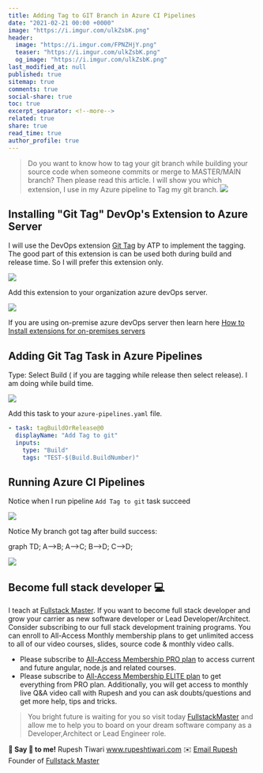 ```yaml
---
title: Adding Tag to GIT Branch in Azure CI Pipelines
date: "2021-02-21 00:00 +0000"
image: "https://i.imgur.com/ulkZsbK.png"
header:
  image: "https://i.imgur.com/FPNZHjY.png"
  teaser: "https://i.imgur.com/ulkZsbK.png"
  og_image: "https://i.imgur.com/ulkZsbK.png"
last_modified_at: null
published: true
sitemap: true
comments: true
social-share: true
toc: true
excerpt_separator: <!--more-->
related: true
share: true
read_time: true
author_profile: true
---
```


> Do you want to know how to tag your git branch while building your source code
> when someone commits or merge to MASTER/MAIN branch? Then please read this
> article. I will show you which extension, I use in my Azure pipeline to Tag my
> git branch. ![](https://i.imgur.com/apsuoAD.png)

## Installing "Git Tag" DevOp's Extension to Azure Server

I will use the DevOps extension
[Git Tag](https://marketplace.visualstudio.com/items?itemName=ATP.ATP-GitTag) by
ATP to implement the tagging. The good part of this extension is can be used
both during build and release time. So I will prefer this extension only.

![](https://i.imgur.com/4R1oFZN.png)

Add this extension to your organization azure devOps server.

![](https://i.imgur.com/6JtDJe2.png)

If you are using on-premise azure devOps server then learn here
[How to Install extensions for on-premises servers](https://docs.microsoft.com/en-us/azure/devops/marketplace/get-tfs-extensions?view=azure-devops-2020)

## Adding Git Tag Task in Azure Pipelines

Type: Select Build ( if you are tagging while release then select release). I am
doing while build time.

![](https://i.imgur.com/FV3XPqb.png)

Add this task to your `azure-pipelines.yaml` file.

```yaml
- task: tagBuildOrRelease@0
  displayName: "Add Tag to git"
  inputs:
    type: "Build"
    tags: "TEST-$(Build.BuildNumber)"
```

## Running Azure CI Pipelines

Notice when I run pipeline `Add Tag to git` task succeed

![](https://i.imgur.com/Kb30R4s.png)

Notice My branch got tag after build success:

<div class="mermaid">
graph TD;
    A-->B;
    A-->C;
    B-->D;
    C-->D;
</div>

![](https://i.imgur.com/apsuoAD.png)

## Become full stack developer 💻

I teach at [Fullstack Master](https://www.fullstackmaster.net). If you want to
become full stack developer and grow your carrier as new software developer or
Lead Developer/Architect. Consider subscribing to our full stack development
training programs. You can enroll to All-Access Monthly membership plans to get
unlimited access to all of our video courses, slides, source code & monthly
video calls.

- Please subscribe to
  [All-Access Membership PRO plan](https://www.fullstackmaster.net/pro) to
  access current and future angular, node.js and related courses.
- Please subscribe to
  [All-Access Membership ELITE plan](https://www.fullstackmaster.net/elite) to
  get everything from PRO plan. Additionally, you will get access to monthly
  live Q&A video call with Rupesh and you can ask doubts/questions and get more
  help, tips and tricks.

> You bright future is waiting for you so visit today
> [FullstackMaster](www.fullstackmaster.net) and allow me to help you to board
> on your dream software company as a Developer,Architect or Lead Engineer role.

**💖 Say 👋 to me!** Rupesh Tiwari <a href="https://www.rupeshtiwari.com">
www.rupeshtiwari.com</a> ✉️
<a href="mailto:fullstackmaster1@gmail.com?subject=Hi"> Email Rupesh</a> Founder
of <a href="https://www.fullstackmaster.net"> Fullstack Master</a>
